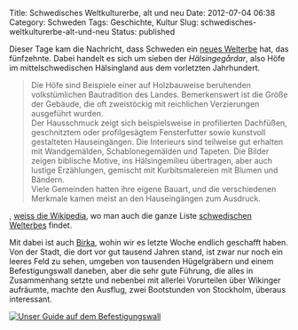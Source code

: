 Title: Schwedisches Weltkulturerbe, alt und neu
Date: 2012-07-04 06:38
Category: Schweden
Tags: Geschichte, Kultur
Slug: schwedisches-weltkulturerbe-alt-und-neu
Status: published

Dieser Tage kam die Nachricht, dass Schweden ein [neues
Welterbe](http://www.dn.se/nyheter/sverige/halsingegardarna-blir-varldsarv)
hat, das fünfzehnte. Dabei handelt es sich um sieben der
*Hälsingegårdar*, also Höfe im mittelschwedischen Hälsingland aus dem
vorletzten Jahrhundert.

> Die Höfe sind Beispiele einer auf Holzbauweise beruhenden
> volkstümlichen Bautradition des Landes. Bemerkenswert ist die Größe
> der Gebäude, die oft zweistöckig mit reichlichen Verzierungen
> ausgeführt wurden.  
>  Der Hausschmuck zeigt sich beispielsweise in profilierten Dachfüßen,
> geschnitztem oder profilgesägtem Fensterfutter sowie kunstvoll
> gestalteten Hauseingängen. Die Interieurs sind teilweise gut erhalten
> mit Wandgemälden, Schablonegemälden und Tapeten. Die Bilder zeigen
> biblische Motive, ins Hälsingemilieu übertragen, aber auch lustige
> Erzählungen, gemischt mit Kurbitsmalereien mit Blumen und Bändern.  
>  Viele Gemeinden hatten ihre eigene Bauart, und die verschiedenen
> Merkmale kamen meist an den Hauseingängen zum Ausdruck.

, [weiss die Wikipedia](http://de.wikipedia.org/wiki/H%C3%A4lsingehof),
wo man auch die ganze Liste [schwedischen
Welterbes](http://de.wikipedia.org/wiki/Welterbe_in_Schweden) findet.

Mit dabei ist auch [Birka](http://de.wikipedia.org/wiki/Birka), wohin
wir es letzte Woche endlich geschafft haben. Von der Stadt, die dort vor
gut tausend Jahren stand, ist zwar nur noch ein leeres Feld zu sehen,
umgeben von tausenden Hügelgräbern und einem Befestigungswall daneben,
aber die sehr gute Führung, die alles in Zusammenhang setzte und
nebenbei mit allerlei Vorurteilen über Wikinger aufräumte, machte den
Ausflug, zwei Bootstunden von Stockholm, überaus interessant.

[![Unser Guide auf dem
Befestigungswall](/pic/birkaguide_s.jpg "Unser Guide auf dem Befestigungswall")](/pic/birkaguide_l.jpg)


